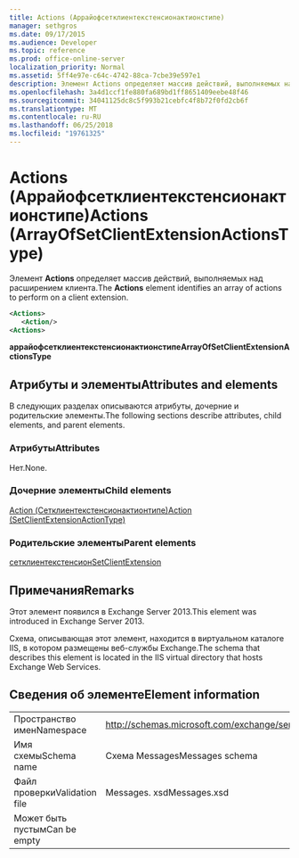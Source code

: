 ```yaml
---
title: Actions (Аррайофсетклиентекстенсионактионстипе)
manager: sethgros
ms.date: 09/17/2015
ms.audience: Developer
ms.topic: reference
ms.prod: office-online-server
localization_priority: Normal
ms.assetid: 5ff4e97e-c64c-4742-88ca-7cbe39e597e1
description: Элемент Actions определяет массив действий, выполняемых над расширением клиента.
ms.openlocfilehash: 3a4d1ccf1fe880fa689bd1ff8651409eebe48f46
ms.sourcegitcommit: 34041125dc8c5f993b21cebfc4f8b72f0fd2cb6f
ms.translationtype: MT
ms.contentlocale: ru-RU
ms.lasthandoff: 06/25/2018
ms.locfileid: "19761325"
---
```

# <a name="actions-arrayofsetclientextensionactionstype"></a><span data-ttu-id="c4cbf-103">Actions (Аррайофсетклиентекстенсионактионстипе)</span><span class="sxs-lookup"><span data-stu-id="c4cbf-103">Actions (ArrayOfSetClientExtensionActionsType)</span></span>

<span data-ttu-id="c4cbf-104">Элемент **Actions** определяет массив действий, выполняемых над расширением клиента.</span><span class="sxs-lookup"><span data-stu-id="c4cbf-104">The **Actions** element identifies an array of actions to perform on a client extension.</span></span> 
  
```XML
<Actions>
   <Action/>
<Actions>
```

 <span data-ttu-id="c4cbf-105">**аррайофсетклиентекстенсионактионстипе**</span><span class="sxs-lookup"><span data-stu-id="c4cbf-105">**ArrayOfSetClientExtensionActionsType**</span></span>
## <a name="attributes-and-elements"></a><span data-ttu-id="c4cbf-106">Атрибуты и элементы</span><span class="sxs-lookup"><span data-stu-id="c4cbf-106">Attributes and elements</span></span>

<span data-ttu-id="c4cbf-107">В следующих разделах описываются атрибуты, дочерние и родительские элементы.</span><span class="sxs-lookup"><span data-stu-id="c4cbf-107">The following sections describe attributes, child elements, and parent elements.</span></span>
  
### <a name="attributes"></a><span data-ttu-id="c4cbf-108">Атрибуты</span><span class="sxs-lookup"><span data-stu-id="c4cbf-108">Attributes</span></span>

<span data-ttu-id="c4cbf-109">Нет.</span><span class="sxs-lookup"><span data-stu-id="c4cbf-109">None.</span></span>
  
### <a name="child-elements"></a><span data-ttu-id="c4cbf-110">Дочерние элементы</span><span class="sxs-lookup"><span data-stu-id="c4cbf-110">Child elements</span></span>

[<span data-ttu-id="c4cbf-111">Action (Сетклиентекстенсионактионтипе)</span><span class="sxs-lookup"><span data-stu-id="c4cbf-111">Action (SetClientExtensionActionType)</span></span>](action-setclientextensionactiontype.md)
  
### <a name="parent-elements"></a><span data-ttu-id="c4cbf-112">Родительские элементы</span><span class="sxs-lookup"><span data-stu-id="c4cbf-112">Parent elements</span></span>

[<span data-ttu-id="c4cbf-113">сетклиентекстенсион</span><span class="sxs-lookup"><span data-stu-id="c4cbf-113">SetClientExtension</span></span>](setclientextension.md)
  
## <a name="remarks"></a><span data-ttu-id="c4cbf-114">Примечания</span><span class="sxs-lookup"><span data-stu-id="c4cbf-114">Remarks</span></span>

<span data-ttu-id="c4cbf-115">Этот элемент появился в Exchange Server 2013.</span><span class="sxs-lookup"><span data-stu-id="c4cbf-115">This element was introduced in Exchange Server 2013.</span></span>
  
<span data-ttu-id="c4cbf-116">Схема, описывающая этот элемент, находится в виртуальном каталоге IIS, в котором размещены веб-службы Exchange.</span><span class="sxs-lookup"><span data-stu-id="c4cbf-116">The schema that describes this element is located in the IIS virtual directory that hosts Exchange Web Services.</span></span>
  
## <a name="element-information"></a><span data-ttu-id="c4cbf-117">Сведения об элементе</span><span class="sxs-lookup"><span data-stu-id="c4cbf-117">Element information</span></span>

|||
|:-----|:-----|
|<span data-ttu-id="c4cbf-118">Пространство имен</span><span class="sxs-lookup"><span data-stu-id="c4cbf-118">Namespace</span></span>  <br/> |http://schemas.microsoft.com/exchange/services/2006/messages  <br/> |
|<span data-ttu-id="c4cbf-119">Имя схемы</span><span class="sxs-lookup"><span data-stu-id="c4cbf-119">Schema name</span></span>  <br/> |<span data-ttu-id="c4cbf-120">Схема Messages</span><span class="sxs-lookup"><span data-stu-id="c4cbf-120">Messages schema</span></span>  <br/> |
|<span data-ttu-id="c4cbf-121">Файл проверки</span><span class="sxs-lookup"><span data-stu-id="c4cbf-121">Validation file</span></span>  <br/> |<span data-ttu-id="c4cbf-122">Messages. xsd</span><span class="sxs-lookup"><span data-stu-id="c4cbf-122">Messages.xsd</span></span>  <br/> |
|<span data-ttu-id="c4cbf-123">Может быть пустым</span><span class="sxs-lookup"><span data-stu-id="c4cbf-123">Can be empty</span></span>  <br/> ||
   

